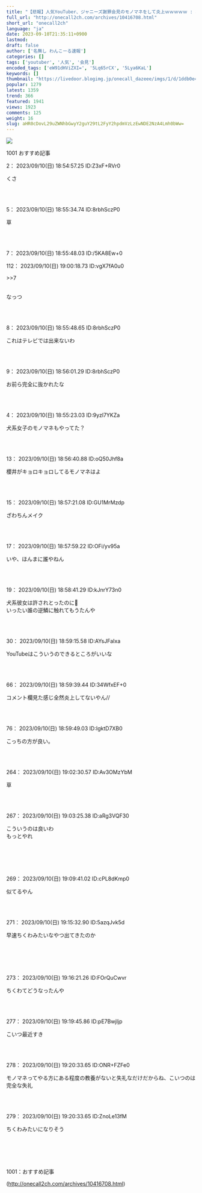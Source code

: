 ```yaml
---
title: "【悲報】人気YouTuber、ジャニーズ謝罪会見のモノマネをして炎上ｗｗｗｗｗ : わんこーる速報！"
full_url: "http://onecall2ch.com/archives/10416708.html"
short_url: "onecall2ch"
language: "ja"
date: 2023-09-10T21:35:11+0900
lastmod: 
draft: false
author: ['名無し わんこーる速報']
categories: []
tags: ['youtuber', '人気', '会見']
encoded_tags: ['eW91dHViZXI=', '5Lq65rCX', '5Lya6KaL']
keywords: []
thumbnail: "https://livedoor.blogimg.jp/onecall_dazeee/imgs/1/d/1ddb0e4f-s.jpg"
popular: 1279
latest: 1359
trend: 366
featured: 1941
views: 1923
comments: 125
weight: 16
slug: aHR0cDovL29uZWNhbGwyY2guY29tL2FyY2hpdmVzLzEwNDE2NzA4Lmh0bWw=
---
```


![](https://livedoor.blogimg.jp/onecall_dazeee/imgs/1/d/1ddb0e4f-s.jpg)

<div> <p class='name2'> 1001 おすすめ記事</p> <p class='name2'>2： 2023/09/10(日) 18:54:57.25 ID:Z3xF+RVr0</p><p class='onecall'> くさ <br><br></p><br> <p class='name2'>5： 2023/09/10(日) 18:55:34.74 ID:8rbhSczP0</p><p class='onecall'> 草 <br><br></p><br> <p class='name2'>7： 2023/09/10(日) 18:55:48.03 ID:/5KA8Ew+0</p><p class='name2'>112： 2023/09/10(日) 19:00:18.73 ID:vgX7fA0u0</p><p class='onecall'> <p class='anchor'>>>7</p> <br> なっつ <br><br></p><br> <p class='name2'>8： 2023/09/10(日) 18:55:48.65 ID:8rbhSczP0</p><p class='onecall'> これはテレビでは出来ないわ <br><br></p><br> <p class='name2'>9： 2023/09/10(日) 18:56:01.29 ID:8rbhSczP0</p><p class='onecall'> お前ら完全に抜かれたな <br><br></p><br> <p class='name2'>4： 2023/09/10(日) 18:55:23.03 ID:9yzl7YKZa</p><p class='onecall'> 犬系女子のモノマネもやってた？ <br><br></p><br> <p class='name2'>13： 2023/09/10(日) 18:56:40.88 ID:oQ50Jhf8a</p><p class='onecall'> 櫻井がキョロキョロしてるモノマネはよ <br><br></p><br> <p class='name2'>15： 2023/09/10(日) 18:57:21.08 ID:GU1MrMzdp</p><p class='onecall'> ざわちんメイク <br><br></p><br> <p class='name2'>17： 2023/09/10(日) 18:57:59.22 ID:OFi/yv95a</p><p class='onecall'> いや、ほんまに誰やねん <br><br></p><br> <p class='name2'>19： 2023/09/10(日) 18:58:41.29 ID:kJnrY73n0</p><p class='onecall'> 犬系彼女は許されとったのに🥲 <br> いったい誰の逆鱗に触れてもうたんや <br><br></p><br> <p class='name2'>30： 2023/09/10(日) 18:59:15.58 ID:AYsJFaIxa</p><p class='onecall'> YouTubeはこういうのできるところがいいな <br><br></p><br> <p class='name2'>66： 2023/09/10(日) 18:59:39.44 ID:34WfxEF+0</p><p class='onecall'> コメント欄見た感じ全然炎上してないやん// <br><br></p><br> <p class='name2'>76： 2023/09/10(日) 18:59:49.03 ID:IgktD7XB0</p><p class='onecall'> こっちの方が良い。 <br><br></p><br> <p class='name2'>264： 2023/09/10(日) 19:02:30.57 ID:Av3OMzYbM</p><p class='onecall'> 草 <br><br></p><br> <p class='name2'>267： 2023/09/10(日) 19:03:25.38 ID:aRg3VQF30</p><p class='onecall'><p> こういうのは良いわ <br> もっとやれ </p><br><br></p><br> <p class='name2'>269： 2023/09/10(日) 19:09:41.02 ID:cPL8dKmp0</p><p class='onecall'> 似てるやん <br><br></p><br> <p class='name2'>271： 2023/09/10(日) 19:15:32.90 ID:5azqJvk5d</p><p class='onecall'><p> 早速ちくわみたいなやつ出てきたのか </p><br><br></p><br> <p class='name2'>273： 2023/09/10(日) 19:16:21.26 ID:FOrQuCwvr</p><p class='onecall'> ちくわてどうなったんや <br><br></p><br> <p class='name2'>277： 2023/09/10(日) 19:19:45.86 ID:pE7BwjIjp</p><p class='onecall'> こいつ最近すき <br><br></p><br> <p class='name2'>278： 2023/09/10(日) 19:20:33.65 ID:ONR+FZFe0</p><p class='onecall'> モノマネってやる方にある程度の教養がないと失礼なだけだからね、こいつのは完全な失礼 <br><br></p><br> <p class='name2'>279： 2023/09/10(日) 19:20:33.65 ID:ZnoLe13fM</p><p class='onecall'><p> ちくわみたいになりそう </p><br><br></p><br> <p class='name2'>1001：おすすめ記事</p> </div>

(http://onecall2ch.com/archives/10416708.html)
